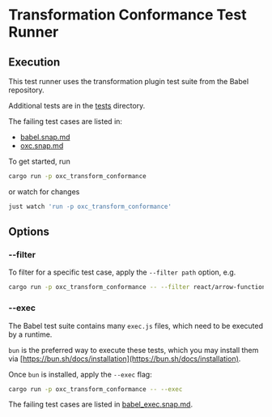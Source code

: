 # Transformation Conformance Test Runner

## Execution

This test runner uses the transformation plugin test suite from the Babel repository.

Additional tests are in the [tests](./tests/) directory.

The failing test cases are listed in:

- [babel.snap.md](./snapshots/babel.snap.md)
- [oxc.snap.md](./snapshots/oxc.snap.md)

To get started, run

```bash
cargo run -p oxc_transform_conformance
```

or watch for changes

```bash
just watch 'run -p oxc_transform_conformance'
```

## Options

### --filter

To filter for a specific test case, apply the `--filter path` option, e.g.

```bash
cargo run -p oxc_transform_conformance -- --filter react/arrow-functions
```

### --exec

The Babel test suite contains many `exec.js` files, which need to be executed by a runtime.

`bun` is the preferred way to execute these tests, which you may install them via [https://bun.sh/docs/installation](https://bun.sh/docs/installation).

Once `bun` is installed, apply the `--exec` flag:

```bash
cargo run -p oxc_transform_conformance -- --exec
```

The failing test cases are listed in [babel_exec.snap.md](./snapshots/babel_exec.snap.md).
